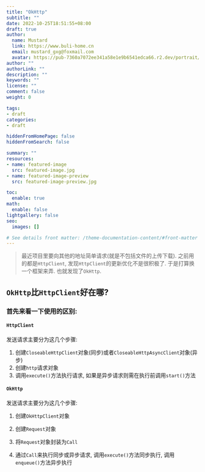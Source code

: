 ```yaml
---
title: "OkHttp"
subtitle: ""
date: 2022-10-25T18:51:55+08:00
draft: true
author:
  name: Mustard	
  link: https://www.buli-home.cn
  email: mustard_gxg@foxmail.com
  avatar: https://pub-7360a7072ee341a58e1e9b6541edca66.r2.dev/portrait/mustard.png
author: ""
authorLink: ""
description: ""
keywords: ""
license: ""
comment: false
weight: 0

tags:
- draft
categories:
- draft

hiddenFromHomePage: false
hiddenFromSearch: false

summary: ""
resources:
- name: featured-image
  src: featured-image.jpg
- name: featured-image-preview
  src: featured-image-preview.jpg

toc:
  enable: true
math:
  enable: false
lightgallery: false
seo:
  images: []

# See details front matter: /theme-documentation-content/#front-matter
---
```


<!--more-->



> 最近项目里要向其他的地址简单请求(就是不包括文件的上传下载). 之前用的都是`HttpClient`, 发现`HttpClient`的更新优化不是很积极了. 于是打算换一个框架来弄. 也就发现了`OkHttp`. 



## `OkHttp`比`HttpClient`好在哪?

### 首先来看一下使用的区别:

#### `HttpClient`

发送请求主要分为这几个步骤: 

1. 创建`CloseableHttpClient`对象(同步)或者`CloseableHttpAsyncClient`对象(异步)
2. 创建`http`请求对象
3. 调用`execute()`方法执行请求, 如果是异步请求则需在执行前调用`start()`方法



#### `OkHttp`

发送请求主要分为这几个步骤: 

1. 创建`OkHttpClient`对象

2. 创建`Request`对象

3. 将`Request`对象封装为`Call`

4. 通过`Call`来执行同步或异步请求, 调用`execute()`方法同步执行, 调用`enqueue()`方法异步执行

